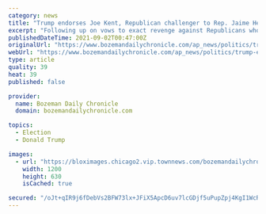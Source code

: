 ```yaml
---
category: news
title: "Trump endorses Joe Kent, Republican challenger to Rep. Jaime Herrera Beutler, who voted for impeachment"
excerpt: "Following up on vows to exact revenge against Republicans who voted to impeach him, former President Donald Trump on Wednesday endorsed Joe Kent, a challenger to U.S. Rep."
publishedDateTime: 2021-09-02T00:47:00Z
originalUrl: "https://www.bozemandailychronicle.com/ap_news/politics/trump-endorses-joe-kent-republican-challenger-to-rep-jaime-herrera-beutler-who-voted-for-impeachment/article_aba13ea3-36ec-5954-9819-2bdcdfdc906c.html"
webUrl: "https://www.bozemandailychronicle.com/ap_news/politics/trump-endorses-joe-kent-republican-challenger-to-rep-jaime-herrera-beutler-who-voted-for-impeachment/article_aba13ea3-36ec-5954-9819-2bdcdfdc906c.html"
type: article
quality: 39
heat: 39
published: false

provider:
  name: Bozeman Daily Chronicle
  domain: bozemandailychronicle.com

topics:
  - Election
  - Donald Trump

images:
  - url: "https://bloximages.chicago2.vip.townnews.com/bozemandailychronicle.com/content/tncms/custom/image/2ffee154-edef-11e4-a572-ab4a61dde6eb.png"
    width: 1200
    height: 630
    isCached: true

secured: "/oJt+qIR9j6fDebVs2BFW73lx+JFiX5ApcD6uv7lcGDjf5uPupZpj4KgI1WcR6oFzJA3RMwDflb4zqSfPBKEtfLP3/R4l3V4r/sbP9CjofJJ2IHNuYEz/PbSQcscXqGm2eIEWsBVtnmc8Bdyh0K3M1ThK9dRyLv+jNz4LRg1kFtIaEwWZvKBm+HD3MkGm75g3drcxwh6MLQEpe3MtYu8q6SWqV9eoFaa0bPaWHsyGvuByEZLbEwtkViO20OJsmLOFFYoXwVWD9kVgG6j1oDSX8X07W0SEqROehXtP5HqM1PxVUn+xlcKCnnS8xLKxd07CECch6fOchGKGAEvVl2HS+f0KTM+wqP96BCI/rv/8wE=;FUQPPNI2GY7zsNLT0J/5CQ=="
---
```


